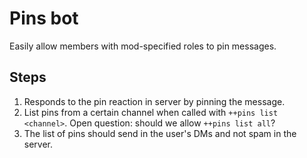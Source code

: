# Pins bot

Easily allow members with mod-specified roles to pin messages.

## Steps

1. Responds to the pin reaction in server by pinning the message.
2. List pins from a certain channel when called with `++pins list <channel>`. Open question: should we allow `++pins list all`?
3. The list of pins should send in the user's DMs and not spam in the server.
